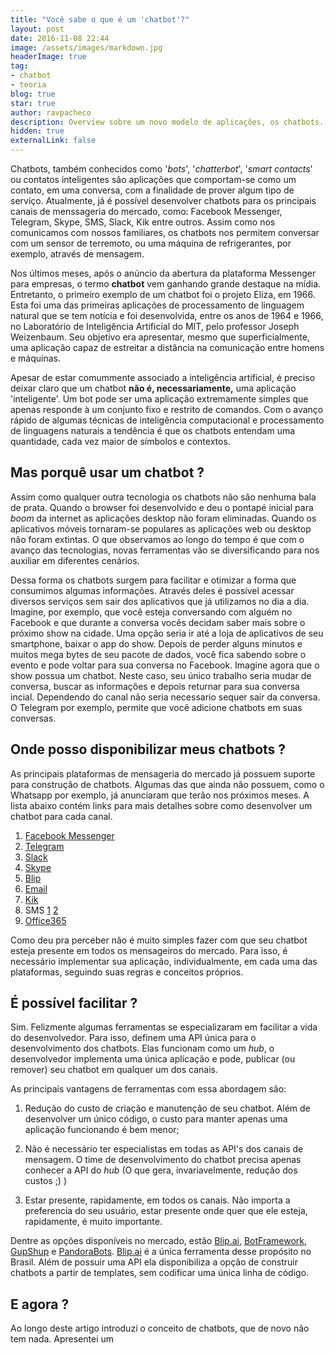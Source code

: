 ```yaml
---
title: "Você sabe o que é um 'chatbot'?"
layout: post
date: 2016-11-08 22:44
image: /assets/images/markdown.jpg
headerImage: true
tag:
- chatbot
- teoria
blog: true
star: true
author: ravpacheco
description: Overview sobre um novo modelo de aplicações, os chatbots.
hidden: true
externalLink: false
---
```


Chatbots, também conhecidos como '*bots*', '*chatterbot*', '*smart contacts*' ou contatos inteligentes 
são aplicações que comportam-se como um contato, em uma conversa, com a finalidade de prover algum 
tipo de serviço. Atualmente, já é possível desenvolver chatbots para os principais canais de menssageria do mercado, 
como: Facebook Messenger, Telegram, Skype, SMS, Slack, Kik entre outros. Assim como nos comunicamos com nossos 
familiares, os chatbots nos permitem conversar com um sensor de terremoto, ou uma máquina de refrigerantes, por exemplo,
 através de mensagem.

Nos últimos meses, após o anúncio da abertura da plataforma Messenger para empresas, o termo **chatbot** vem ganhando grande destaque na mídia.
Entretanto, o primeiro exemplo de um chatbot foi o projeto Eliza, em 1966. Esta foi uma das primeiras aplicações de processamento de linguagem natural que se tem notícia e foi desenvolvida, 
entre os anos de 1964 e 1966, no Laboratório de Inteligência Artificial do MIT, pelo professor Joseph Weizenbaum. Seu objetivo era 
apresentar, mesmo que superficialmente, uma aplicação capaz de estreitar a distância na comunicação entre homens e máquinas. 

Apesar de estar comummente associado a inteligência artificial, é preciso deixar claro que um chatbot **não é, necessariamente,** uma aplicação 'inteligente'. Um bot 
pode ser uma aplicação extremamente simples que apenas responde à um conjunto fixo e restrito de comandos. 
Com o avanço rápido de algumas técnicas de inteligência computacional e processamento de linguagens naturais a tendência é que os chatbots entendam uma 
quantidade, cada vez maior de símbolos e contextos.

## Mas porquê usar um chatbot ?

Assim como qualquer outra tecnologia os chatbots não são nenhuma bala de prata. Quando o browser foi desenvolvido e deu o pontapé 
inicial para *boom* da internet as aplicações desktop não foram eliminadas. Quando os aplicativos móveis tornaram-se populares 
as aplicações web ou desktop não foram extintas. O que observamos ao longo do tempo é que com o avanço das tecnologias, novas ferramentas vão se diversificando 
para nos auxiliar em diferentes cenários.

Dessa forma os chatbots surgem para facilitar e otimizar a forma que consumimos algumas informações. Através deles é possível acessar
diversos serviços sem sair dos aplicativos que já utilizamos no dia a dia. Imagine, por exemplo, que você esteja conversando com alguém 
no Facebook e que durante a conversa vocês decidam saber mais sobre o próximo show na cidade. Uma opção seria ir até a loja de aplicativos 
de seu smartphone, baixar o app do show. Depois de perder alguns minutos e muitos mega bytes de seu pacote de dados, você fica sabendo sobre o evento e pode voltar 
para sua conversa no Facebook. Imagine agora que o show possua um chatbot. Neste caso, seu único trabalho seria mudar de conversa, buscar as informações 
e depois returnar para sua conversa incial. Dependendo do canal não seria necessario sequer sair da conversa. O Telegram por exemplo, permite que você adicione chatbots 
em suas conversas. 

## Onde posso disponibilizar meus chatbots ?

As principais plataformas de mensageria do mercado já possuem suporte para construção de chatbots. Algumas das 
que ainda não possuem, como o Whatsapp por exemplo, já anunciaram que terão nos próximos meses. A lista abaixo contém links para
mais detalhes sobre como desenvolver um chatbot para cada canal.

1. [Facebook Messenger](https://developers.facebook.com/docs/messenger-platform)
2. [Telegram](https://core.telegram.org/bots/api)
3. [Slack](https://api.slack.com/bot-users)
4. [Skype](https://docs.botframework.com/en-us/skype/getting-started/)
5. [Blip](https://play.google.com/store/apps/details?id=net.take.omni)
6. [Email](https://msdn.microsoft.com/en-us/microsoft-teams/bots)
7. [Kik](https://www.kik.com/)
8. SMS [1](https://broker.take.io/login.aspx?ReturnUrl=%2f) [2](https://www.twilio.com/blog/2016/08/writing-a-bot-for-ip-messaging-in-node-js.html)
9. [Office365](https://msdn.microsoft.com/en-us/microsoft-teams/bots)

Como deu pra perceber não é muito simples fazer com que seu chatbot esteja presente em todos os mensageiros do mercado.
Para isso, é necessário implementar sua aplicação, individualmente, em cada uma das plataformas, seguindo suas regras e 
conceitos próprios. 

## É possível facilitar ?

Sim. Felizmente algumas ferramentas se especializaram em facilitar a vida do desenvolvedor. Para isso, definem uma API única para 
o desenvolvimento dos chatbots. Elas funcionam como um *hub*, o desenvolvedor implementa uma única aplicação e 
pode, publicar (ou remover) seu chatbot em qualquer um dos canais. 

As principais vantagens de ferramentas com essa abordagem são: 

1. Redução do custo de criação e manutenção de seu chatbot. Além de desenvolver um único código, o custo para manter apenas 
uma aplicação funcionando é bem menor;

2. Não é necessário ter especialistas em todas as API's dos canais de mensagem. O time de desenvolvimento do chatbot 
precisa apenas conhecer a API do *hub* (O que gera, invariavelmente, redução dos custos ;) )

3. Estar presente, rapidamente, em todos os canais. Não importa a preferencia do seu usuário, estar presente onde quer que ele 
esteja, rapidamente, é muito importante.        

Dentre as opções disponíveis no mercado, estão [Blip.ai](https://blip.ai/), [BotFramework](https://dev.botframework.com/), 
[GupShup](https://www.gupshup.io/developer/home) e [PandoraBots](http://www.pandorabots.com/). [Blip.ai](https://blip.ai/) é a única ferramenta 
desse propósito no Brasil. Além de possuir uma API ela disponibiliza a opção de construir chatbots a partir de templates, sem codificar uma única linha de código.

## E agora ?

Ao longo deste artigo introduzi o conceito de chatbots, que de novo não tem nada. Apresentei um 